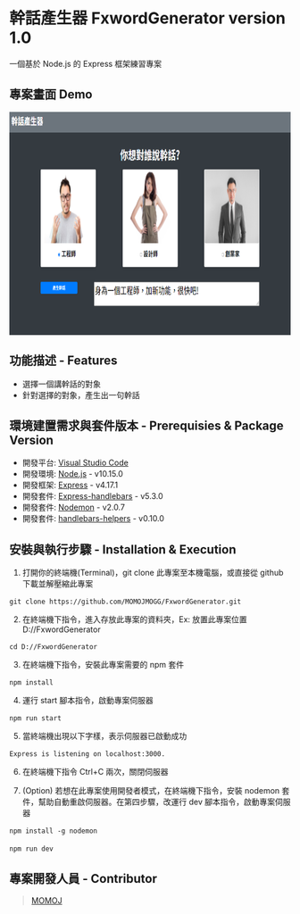# 幹話產生器 FxwordGenerator version 1.0

一個基於 Node.js 的 Express 框架練習專案

## 專案畫面 Demo
[<img align="center" src="https://github.com/MOMOJMOGG/FxwordGenerator/blob/master/public/images/HomePage.PNG" height="400" width="800" />]()

## 功能描述 - Features
- 選擇一個講幹話的對象
- 針對選擇的對象，產生出一句幹話


## 環境建置需求與套件版本 - Prerequisies & Package Version
- 開發平台: [Visual Studio Code](https://code.visualstudio.com/download)
- 開發環境: [Node.js](https://nodejs.org/en/) - v10.15.0
- 開發框架: [Express](https://expressjs.com/en/starter/installing.html) - v4.17.1
- 開發套件: [Express-handlebars](https://www.npmjs.com/package/express-handlebars) - v5.3.0
- 開發套件: [Nodemon](https://www.npmjs.com/package/nodemon) - v2.0.7
- 開發套件: [handlebars-helpers](https://www.npmjs.com/package/handlebars-helpers) - v0.10.0


## 安裝與執行步驟 - Installation & Execution
1. 打開你的終端機(Terminal)，git clone 此專案至本機電腦，或直接從 github 下載並解壓縮此專案

```
git clone https://github.com/MOMOJMOGG/FxwordGenerator.git
```

2. 在終端機下指令，進入存放此專案的資料夾，Ex: 放置此專案位置 D://FxwordGenerator

```
cd D://FxwordGenerator
```

3. 在終端機下指令，安裝此專案需要的 npm 套件

```
npm install
```

4. 運行 start 腳本指令，啟動專案伺服器

```
npm run start
```

5. 當終端機出現以下字樣，表示伺服器已啟動成功

```
Express is listening on localhost:3000.
```

6. 在終端機下指令 Ctrl+C 兩次，關閉伺服器

7. (Option) 若想在此專案使用開發者模式，在終端機下指令，安裝 nodemon 套件，幫助自動重啟伺服器。在第四步驟，改運行 dev 腳本指令，啟動專案伺服器

```
npm install -g nodemon

npm run dev
```


## 專案開發人員 - Contributor

> [MOMOJ](https://github.com/MOMOJMOGG)
